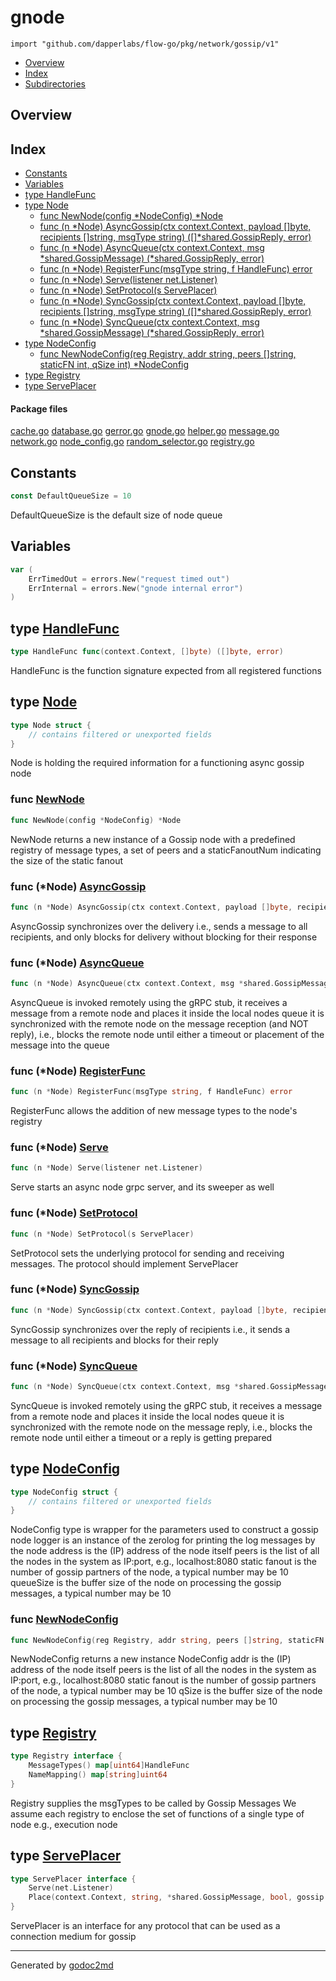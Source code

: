 

# gnode
`import "github.com/dapperlabs/flow-go/pkg/network/gossip/v1"`

* [Overview](#pkg-overview)
* [Index](#pkg-index)
* [Subdirectories](#pkg-subdirectories)

## <a name="pkg-overview">Overview</a>



## <a name="pkg-index">Index</a>
* [Constants](#pkg-constants)
* [Variables](#pkg-variables)
* [type HandleFunc](#HandleFunc)
* [type Node](#Node)
  * [func NewNode(config *NodeConfig) *Node](#NewNode)
  * [func (n *Node) AsyncGossip(ctx context.Context, payload []byte, recipients []string, msgType string) ([]*shared.GossipReply, error)](#Node.AsyncGossip)
  * [func (n *Node) AsyncQueue(ctx context.Context, msg *shared.GossipMessage) (*shared.GossipReply, error)](#Node.AsyncQueue)
  * [func (n *Node) RegisterFunc(msgType string, f HandleFunc) error](#Node.RegisterFunc)
  * [func (n *Node) Serve(listener net.Listener)](#Node.Serve)
  * [func (n *Node) SetProtocol(s ServePlacer)](#Node.SetProtocol)
  * [func (n *Node) SyncGossip(ctx context.Context, payload []byte, recipients []string, msgType string) ([]*shared.GossipReply, error)](#Node.SyncGossip)
  * [func (n *Node) SyncQueue(ctx context.Context, msg *shared.GossipMessage) (*shared.GossipReply, error)](#Node.SyncQueue)
* [type NodeConfig](#NodeConfig)
  * [func NewNodeConfig(reg Registry, addr string, peers []string, staticFN int, qSize int) *NodeConfig](#NewNodeConfig)
* [type Registry](#Registry)
* [type ServePlacer](#ServePlacer)


#### <a name="pkg-files">Package files</a>
[cache.go](https://github.com/dapperlabs/flow-go/tree/master/pkg/network/gossip/v1/cache.go) [database.go](https://github.com/dapperlabs/flow-go/tree/master/pkg/network/gossip/v1/database.go) [gerror.go](https://github.com/dapperlabs/flow-go/tree/master/pkg/network/gossip/v1/gerror.go) [gnode.go](https://github.com/dapperlabs/flow-go/tree/master/pkg/network/gossip/v1/gnode.go) [helper.go](https://github.com/dapperlabs/flow-go/tree/master/pkg/network/gossip/v1/helper.go) [message.go](https://github.com/dapperlabs/flow-go/tree/master/pkg/network/gossip/v1/message.go) [network.go](https://github.com/dapperlabs/flow-go/tree/master/pkg/network/gossip/v1/network.go) [node_config.go](https://github.com/dapperlabs/flow-go/tree/master/pkg/network/gossip/v1/node_config.go) [random_selector.go](https://github.com/dapperlabs/flow-go/tree/master/pkg/network/gossip/v1/random_selector.go) [registry.go](https://github.com/dapperlabs/flow-go/tree/master/pkg/network/gossip/v1/registry.go)


## <a name="pkg-constants">Constants</a>
``` go
const DefaultQueueSize = 10
```
DefaultQueueSize is the default size of node queue


## <a name="pkg-variables">Variables</a>
``` go
var (
    ErrTimedOut = errors.New("request timed out")
    ErrInternal = errors.New("gnode internal error")
)
```



## <a name="HandleFunc">type</a> [HandleFunc](https://github.com/dapperlabs/flow-go/tree/master/pkg/network/gossip/v1/registry.go?s=254:315#L10)
``` go
type HandleFunc func(context.Context, []byte) ([]byte, error)
```
HandleFunc is the function signature expected from all registered functions










## <a name="Node">type</a> [Node](https://github.com/dapperlabs/flow-go/tree/master/pkg/network/gossip/v1/gnode.go?s=528:973#L21)
``` go
type Node struct {
    // contains filtered or unexported fields
}

```
Node is holding the required information for a functioning async gossip node







### <a name="NewNode">func</a> [NewNode](https://github.com/dapperlabs/flow-go/tree/master/pkg/network/gossip/v1/gnode.go?s=1152:1190#L43)
``` go
func NewNode(config *NodeConfig) *Node
```
NewNode returns a new instance of a Gossip node with a predefined registry of message types, a set of peers
and a staticFanoutNum indicating the size of the static fanout





### <a name="Node.AsyncGossip">func</a> (\*Node) [AsyncGossip](https://github.com/dapperlabs/flow-go/tree/master/pkg/network/gossip/v1/gnode.go?s=8638:8769#L270)
``` go
func (n *Node) AsyncGossip(ctx context.Context, payload []byte, recipients []string, msgType string) ([]*shared.GossipReply, error)
```
AsyncGossip synchronizes over the delivery
i.e., sends a message to all recipients, and only blocks for delivery without blocking for their response




### <a name="Node.AsyncQueue">func</a> (\*Node) [AsyncQueue](https://github.com/dapperlabs/flow-go/tree/master/pkg/network/gossip/v1/gnode.go?s=10735:10837#L329)
``` go
func (n *Node) AsyncQueue(ctx context.Context, msg *shared.GossipMessage) (*shared.GossipReply, error)
```
AsyncQueue is invoked remotely using the gRPC stub,
it receives a message from a remote node and places it inside the local nodes queue
it is synchronized with the remote node on the message reception (and NOT reply), i.e., blocks the remote node until either
a timeout or placement of the message into the queue




### <a name="Node.RegisterFunc">func</a> (\*Node) [RegisterFunc](https://github.com/dapperlabs/flow-go/tree/master/pkg/network/gossip/v1/gnode.go?s=14501:14564#L450)
``` go
func (n *Node) RegisterFunc(msgType string, f HandleFunc) error
```
RegisterFunc allows the addition of new message types to the node's registry




### <a name="Node.Serve">func</a> (\*Node) [Serve](https://github.com/dapperlabs/flow-go/tree/master/pkg/network/gossip/v1/gnode.go?s=13962:14005#L435)
``` go
func (n *Node) Serve(listener net.Listener)
```
Serve starts an async node grpc server, and its sweeper as well




### <a name="Node.SetProtocol">func</a> (\*Node) [SetProtocol](https://github.com/dapperlabs/flow-go/tree/master/pkg/network/gossip/v1/gnode.go?s=1774:1815#L62)
``` go
func (n *Node) SetProtocol(s ServePlacer)
```
SetProtocol sets the underlying protocol for sending and receiving messages. The protocol should
implement ServePlacer




### <a name="Node.SyncGossip">func</a> (\*Node) [SyncGossip](https://github.com/dapperlabs/flow-go/tree/master/pkg/network/gossip/v1/gnode.go?s=6193:6323#L198)
``` go
func (n *Node) SyncGossip(ctx context.Context, payload []byte, recipients []string, msgType string) ([]*shared.GossipReply, error)
```
SyncGossip synchronizes over the reply of recipients
i.e., it sends a message to all recipients and blocks for their reply




### <a name="Node.SyncQueue">func</a> (\*Node) [SyncQueue](https://github.com/dapperlabs/flow-go/tree/master/pkg/network/gossip/v1/gnode.go?s=12208:12309#L375)
``` go
func (n *Node) SyncQueue(ctx context.Context, msg *shared.GossipMessage) (*shared.GossipReply, error)
```
SyncQueue is invoked remotely using the gRPC stub,
it receives a message from a remote node and places it inside the local nodes queue
it is synchronized with the remote node on the message reply, i.e., blocks the remote node until either
a timeout or a reply is getting prepared




## <a name="NodeConfig">type</a> [NodeConfig](https://github.com/dapperlabs/flow-go/tree/master/pkg/network/gossip/v1/node_config.go?s=722:914#L22)
``` go
type NodeConfig struct {
    // contains filtered or unexported fields
}

```
NodeConfig type is wrapper for the parameters used to construct a gossip node
logger is an instance of the zerolog for printing the log messages by the node
address is the (IP) address of the node itself
peers is the list of all the nodes in the system as IP:port, e.g., localhost:8080
static fanout is the number of gossip partners of the node, a typical number may be 10
queueSize is the buffer size of the node on processing the gossip messages, a typical number may be 10







### <a name="NewNodeConfig">func</a> [NewNodeConfig](https://github.com/dapperlabs/flow-go/tree/master/pkg/network/gossip/v1/node_config.go?s=1291:1389#L36)
``` go
func NewNodeConfig(reg Registry, addr string, peers []string, staticFN int, qSize int) *NodeConfig
```
NewNodeConfig returns a new instance NodeConfig
addr is the (IP) address of the node itself
peers is the list of all the nodes in the system as IP:port, e.g., localhost:8080
static fanout is the number of gossip partners of the node, a typical number may be 10
qSize is the buffer size of the node on processing the gossip messages, a typical number may be 10





## <a name="Registry">type</a> [Registry](https://github.com/dapperlabs/flow-go/tree/master/pkg/network/gossip/v1/registry.go?s=488:586#L14)
``` go
type Registry interface {
    MessageTypes() map[uint64]HandleFunc
    NameMapping() map[string]uint64
}
```
Registry supplies the msgTypes to be called by Gossip Messages
We assume each registry to enclose the set of functions of a single type of node e.g., execution node










## <a name="ServePlacer">type</a> [ServePlacer](https://github.com/dapperlabs/flow-go/tree/master/pkg/network/gossip/v1/network.go?s=275:429#L15)
``` go
type ServePlacer interface {
    Serve(net.Listener)
    Place(context.Context, string, *shared.GossipMessage, bool, gossip.Mode) (*shared.GossipReply, error)
}
```
ServePlacer is an interface for any protocol that can be used as a connection medium for gossip














- - -
Generated by [godoc2md](http://godoc.org/github.com/lanre-ade/godoc2md)

